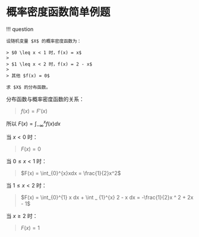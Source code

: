 # 概率密度函数简单例题

!!! question

    设随机变量 $X$ 的概率密度函数为：

    > $0 \leq x < 1 时，f(x) = x$
    > 
    > $1 \leq x < 2 时，f(x) = 2 - x$
    > 
    > 其他 $f(x) = 0$

    求 $X$ 的分布函数。

分布函数与概率密度函数的关系：
> $f(x) = {F}'(x)$

所以 $F(x) = \int_{-\infty}^xf(x)dx$

当 $x < 0$ 时：
> $F(x) = 0$

当 $0 \leq x < 1$ 时：
> $F(x) = \int_{0}^{x}xdx = \frac{1}{2}x^2$

当 $1 \leq x < 2$ 时：
> $F(x) = \int_{0}^{1} x dx + \int _ {1}^{x} 2 - x dx = -\frac{1}{2}x ^ 2 + 2x - 1$

当 $x \geq 2$ 时：
> $F(x) = 1$